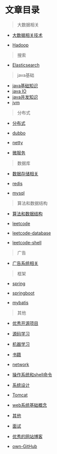 # 文章目录

> 大数据相关

- [大数据相关技术](./bigdata/目录.md)

- [Hadoop](./Hadoop/1目录.md)

> 搜索

- [Elasticsearch](./Elasticsearch/1目录.md)


> java基础

- [java基础知识](./java-core/1目录.md)
- [java IO](./io/1目录.md)
- [java并发知识](./concurrency/1目录.md)
- [jvm](./jvm/1目录.md)


> 分布式

- [分布式](./distributed/1目录.md)

- [dubbo](./dubbo/1目录.md)

- [netty](./netty/1目录.md)

- [微服务](./Microservice/1目录.md)


> 数据库

- [数据存储相关](./db-storage/1目录.md)

- [redis](./redis/1目录.md)

- [mysql](./mysql/1目录.md)



> 算法和数据结构

- [算法和数据结构](./algorithm/1目录.md)

- [leetcode](./leetcode/1目录.md)

- [leetcode-database](./leetcode-database/1目录.md)

- [leetcode-shell](./leetcode-shell/1目录.md)




> 广告

- [广告系统相关](./advertising/1目录.md)


> 框架


- [spring](./spring/1目录.md)

- [springboot](./springboot/1目录.md)

- [mybatis](./mybatis/1目录.md)


> 其他

- [优秀开源项目](./openproject/1目录.md)

- [源码学习](./自己创建的GitHub项目汇总.md)


- [机器学习](./machine-learning/1目录.md)

- [书籍](./books/1目录.md)



- [network](./network/1目录.md)

- [操作系统和shell命令](./operating-system-shell/1目录.md)


- [系统设计](./systematic-design/1目录.md)

- [Tomcat](./Tomcat/1目录.md)

- [web系统基础概念](./web/1目录.md)


- [其他](./other/1目录.md)

- [面试](./interview/1目录.md)


- [优秀的网站博客](./website/1目录.md)

- [own-GitHub](./自己创建的GitHub项目汇总.md)